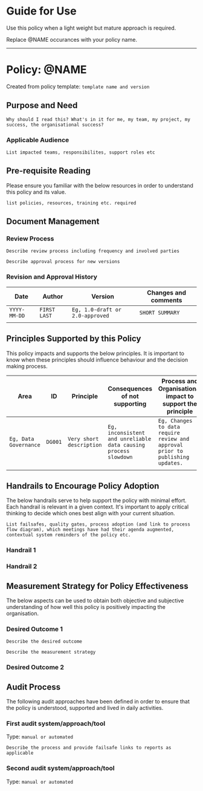 # Guide for Use

Use this policy when a light weight but mature approach is required.

Replace @NAME occurances with your policy name.

----------------------

# Policy: @NAME

Created from policy template: `template name and version`

## Purpose and Need

`Why should I read this? What's in it for me, my team, my project, my success, the organisational success?`

### Applicable Audience

`List impacted teams, responsibilites, support roles etc`

## Pre-requisite Reading

Please ensure you familiar with the below resources in order to understand this policy and its value.

`list policies, resources, training etc. required`

## Document Management

### Review Process

`Describe review process including frequency and involved parties`

`Describe approval process for new versions`

### Revision and Approval History



| Date | Author | Version | Changes and comments |
| --- | --- | --- | --- |
| `YYYY-MM-DD` | `FIRST LAST` | `Eg, 1.0-draft or 2.0-approved` | `SHORT SUMMARY` |
| | | |


## Principles Supported by this Policy

This policy impacts and supports the below principles. It is important to know when these principles should influence behaviour and the decision making process.

| Area | ID | Principle | Consequences of not supporting | Process and Organisational impact to support the principle |
| --- | --- | --- | --- | --- |
| `Eg, Data Governance` | `DG001` | `Very short description` | `Eg, inconsistent and unreliable data causing process slowdown` | `Eg, Changes to data require review and approval prior to publishing updates.` |
| | | | |

## Handrails to Encourage Policy Adoption

The below handrails serve to help support the policy with minimal effort. Each handrail is relevant in a given context. It's important to apply critical thinking to decide which ones best align with your current situation.

`List failsafes, quality gates, process adoption (and link to process flow diagram), which meetings have had their agenda augmented, contextual system reminders of the policy etc.`

### Handrail 1

### Handrail 2

## Measurement Strategy for Policy Effectiveness

The below aspects can be used to obtain both objective and subjective understanding of how well this policy is positively impacting the organisation.

### Desired Outcome 1

`Describe the desired outcome`

`Describe the measurement strategy`

### Desired Outcome 2


## Audit Process

The following audit approaches have been defined in order to ensure that the policy is understood, supported and lived in daily activities.

### First audit system/approach/tool

Type: `manual or automated`

`Describe the process and provide failsafe links to reports as applicable`

### Second audit system/approach/tool

Type: `manual or automated`


